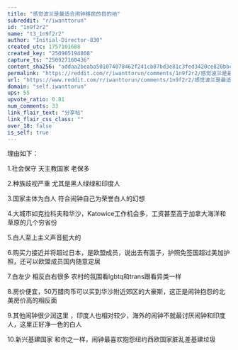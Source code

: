 ```yaml
---
title: "感觉波兰是最适合闹钟移民的目的地"
subreddit: "r/iwanttorun"
id: "1n9f2r2"
name: "t3_1n9f2r2"
author: "Initial-Director-830"
created_utc: 1757101688
created_key: "250905194808"
capture_ts: "250927160436"
content_sha256: "addaa2beaba501074078462f241cb87bd3e81c3fed3420ce820bbcaf56ac2baa"
permalink: "https://reddit.com/r/iwanttorun/comments/1n9f2r2/感觉波兰是最适合闹钟移民的目的地/"
url: "https://www.reddit.com/r/iwanttorun/comments/1n9f2r2/感觉波兰是最适合闹钟移民的目的地/"
domain: "self.iwanttorun"
ups: 55
upvote_ratio: 0.81
num_comments: 33
link_flair_text: "分享帖"
link_flair_css_class: ""
over_18: false
is_self: true
---
```


理由如下：

1.社会保守 天主教国家 老保多

2.种族歧视严重 尤其是黑人绿绿和印度人

3.国家主体为白人 符合闹钟自己为荣誉白人的幻想

4.大城市如克拉科夫和华沙，Katowice工作机会多，工资甚至高于加拿大海洋和草原的几个穷省份

5.白人至上主义声音挺大的

6.购买力接近并将超过日本，是欧盟成员，说出去有面子，护照免签国超过美加护照，还可以欧盟成员国内随意定居

7.白左少 相反白右很多 农村的氛围看lgbtq和trans跟看异类一样

8.房价便宜，50万腊肉币可以买到华沙附近郊区的大豪斯，这正是闹钟抱怨的北美房价高的相反面

9.其他闹钟很少润这里
，印度人也相对较少，海外的闹钟不就最讨厌闹钟和印度人，这里正好净一色的白人

10.新兴基建国家 和你之一样，闹钟最喜欢抱怨纽约西欧国家脏乱差基建垃圾
